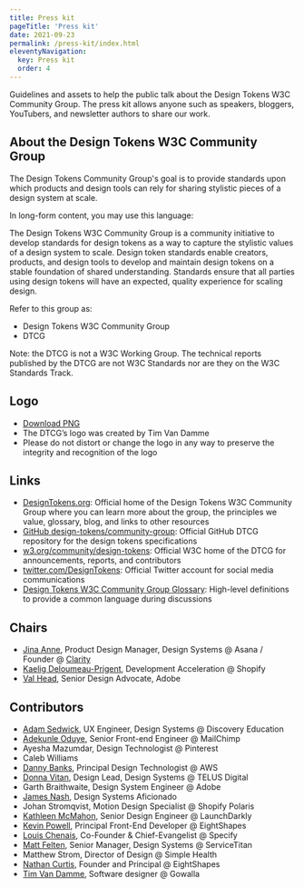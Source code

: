 ```yaml
---
title: Press kit
pageTitle: 'Press kit'
date: 2021-09-23
permalink: /press-kit/index.html
eleventyNavigation:
  key: Press kit
  order: 4
---
```


Guidelines and assets to help the public talk about the Design Tokens W3C Community Group. The press kit allows anyone such as speakers, bloggers, YouTubers, and newsletter authors to share our work.

## About the Design Tokens W3C Community Group

The Design Tokens Community Group's goal is to provide standards upon which products and design tools can rely for sharing stylistic pieces of a design system at scale.

In long-form content, you may use this language:

The Design Tokens W3C Community Group is a community initiative to develop standards for design tokens as a way to capture the stylistic values of a design system to scale. Design token standards enable creators, products, and design tools to develop and maintain design tokens on a stable foundation of shared understanding. Standards ensure that all parties using design tokens will have an expected, quality experience for scaling design.

Refer to this group as:

- Design Tokens W3C Community Group
- DTCG

Note: the DTCG is not a W3C Working Group. The technical reports published by the DTCG are not W3C Standards nor are they on the W3C Standards Track.

## Logo

- [Download PNG](https://www.designtokens.org/_includes/assets/images/logo.png)
- The DTCG’s logo was created by Tim Van Damme
- Please do not distort or change the logo in any way to preserve the integrity and recognition of the logo

## Links

- [DesignTokens.org](https://designtokens.org/): Official home of the Design Tokens W3C Community Group where you can learn more about the group, the principles we value, glossary, blog, and links to other resources
- [GitHub design-tokens/community-group](https://github.com/design-tokens/community-group): Official GitHub DTCG repository for the design tokens specifications
- [w3.org/community/design-tokens](https://www.w3.org/community/design-tokens/): Official W3C home of the DTCG for announcements, reports, and contributors
- [twitter.com/DesignTokens](https://twitter.com/DesignTokens): Official Twitter account for social media communications
- [Design Tokens W3C Community Group Glossary](https://www.designtokens.org/glossary/): High-level definitions to provide a common language during discussions

## Chairs

- [Jina Anne](https://twitter.com/jina), Product Design Manager, Design Systems @ Asana / Founder @ [Clarity](https://www.clarityconf.com/)
- [Kaelig Deloumeau-Prigent](https://twitter.com/kaelig), Development Acceleration @ Shopify
- [Val Head](https://twitter.com/vlh), Senior Design Advocate, Adobe

## Contributors

- [Adam Sedwick](https://twitter.com/AdamSedwick), UX Engineer, Design Systems @ Discovery Education
- [Adekunle Oduye](https://twitter.com/adekunleoduye), Senior Front-end Engineer @ MailChimp
- Ayesha Mazumdar, Design Technologist @ Pinterest
- Caleb Williams
- [Danny Banks](https://twitter.com/dbanks.design), Principal Design Technologist @ AWS
- [Donna Vitan](https://twitter.com/donnavitan), Design Lead, Design Systems @ TELUS Digital
- Garth Braithwaite, Design System Engineer @ Adobe
- [James Nash](https://cirrus.twiddles.com/), Design Systems Aficionado
- Johan Stromqvist, Motion Design Specialist @ Shopify Polaris
- [Kathleen McMahon](https://twitter.com/resource11), Senior Design Engineer @ LaunchDarkly
- [Kevin Powell](https://twitter.com/kevinmpowell), Principal Front-End Developer @ EightShapes
- [Louis Chenais](https://twitter.com/chuckn0risk), Co-Founder & Chief-Evangelist @ Specify
- [Matt Felten](https://twitter.com/mattfelten), Senior Manager, Design Systems @ ServiceTitan
- Matthew Strom, Director of Design @ Simple Health
- [Nathan Curtis](https://eightshapes.com/nathan-curtis/), Founder and Principal @ EightShapes
- [Tim Van Damme](https://twitter.com/maxvoltar), Software designer @ Gowalla
